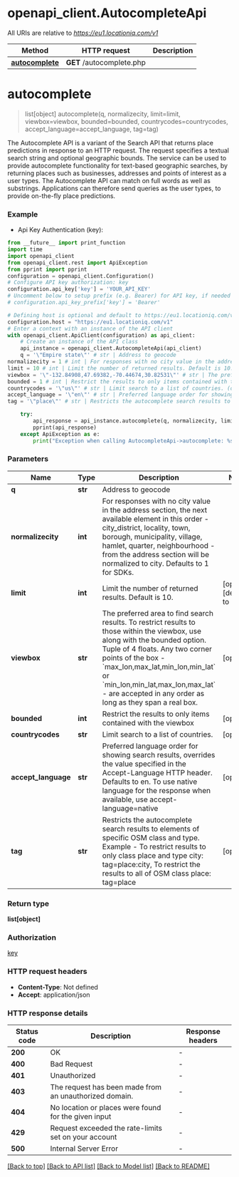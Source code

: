 # openapi_client.AutocompleteApi

All URIs are relative to *https://eu1.locationiq.com/v1*

Method | HTTP request | Description
------------- | ------------- | -------------
[**autocomplete**](AutocompleteApi.md#autocomplete) | **GET** /autocomplete.php | 


# **autocomplete**
> list[object] autocomplete(q, normalizecity, limit=limit, viewbox=viewbox, bounded=bounded, countrycodes=countrycodes, accept_language=accept_language, tag=tag)



The Autocomplete API is a variant of the Search API that returns place predictions in response to an HTTP request.  The request specifies a textual search string and optional geographic bounds.  The service can be used to provide autocomplete functionality for text-based geographic searches, by returning places such as businesses, addresses and points of interest as a user types. The Autocomplete API can match on full words as well as substrings. Applications can therefore send queries as the user types, to provide on-the-fly place predictions.

### Example

* Api Key Authentication (key):
```python
from __future__ import print_function
import time
import openapi_client
from openapi_client.rest import ApiException
from pprint import pprint
configuration = openapi_client.Configuration()
# Configure API key authorization: key
configuration.api_key['key'] = 'YOUR_API_KEY'
# Uncomment below to setup prefix (e.g. Bearer) for API key, if needed
# configuration.api_key_prefix['key'] = 'Bearer'

# Defining host is optional and default to https://eu1.locationiq.com/v1
configuration.host = "https://eu1.locationiq.com/v1"
# Enter a context with an instance of the API client
with openapi_client.ApiClient(configuration) as api_client:
    # Create an instance of the API class
    api_instance = openapi_client.AutocompleteApi(api_client)
    q = '\"Empire state\"' # str | Address to geocode
normalizecity = 1 # int | For responses with no city value in the address section, the next available element in this order - city_district, locality, town, borough, municipality, village, hamlet, quarter, neighbourhood - from the address section will be normalized to city. Defaults to 1 for SDKs.
limit = 10 # int | Limit the number of returned results. Default is 10. (optional) (default to 10)
viewbox = '\"-132.84908,47.69382,-70.44674,30.82531\"' # str | The preferred area to find search results.  To restrict results to those within the viewbox, use along with the bounded option. Tuple of 4 floats. Any two corner points of the box - `max_lon,max_lat,min_lon,min_lat` or `min_lon,min_lat,max_lon,max_lat` - are accepted in any order as long as they span a real box.  (optional)
bounded = 1 # int | Restrict the results to only items contained with the viewbox (optional)
countrycodes = '\"us\"' # str | Limit search to a list of countries. (optional)
accept_language = '\"en\"' # str | Preferred language order for showing search results, overrides the value specified in the Accept-Language HTTP header. Defaults to en. To use native language for the response when available, use accept-language=native (optional)
tag = '\"place\"' # str | Restricts the autocomplete search results to elements of specific OSM class and type.  Example - To restrict results to only class place and type city: tag=place:city, To restrict the results to all of OSM class place: tag=place (optional)

    try:
        api_response = api_instance.autocomplete(q, normalizecity, limit=limit, viewbox=viewbox, bounded=bounded, countrycodes=countrycodes, accept_language=accept_language, tag=tag)
        pprint(api_response)
    except ApiException as e:
        print("Exception when calling AutocompleteApi->autocomplete: %s\n" % e)
```

### Parameters

Name | Type | Description  | Notes
------------- | ------------- | ------------- | -------------
 **q** | **str**| Address to geocode | 
 **normalizecity** | **int**| For responses with no city value in the address section, the next available element in this order - city_district, locality, town, borough, municipality, village, hamlet, quarter, neighbourhood - from the address section will be normalized to city. Defaults to 1 for SDKs. | 
 **limit** | **int**| Limit the number of returned results. Default is 10. | [optional] [default to 10]
 **viewbox** | **str**| The preferred area to find search results.  To restrict results to those within the viewbox, use along with the bounded option. Tuple of 4 floats. Any two corner points of the box - &#x60;max_lon,max_lat,min_lon,min_lat&#x60; or &#x60;min_lon,min_lat,max_lon,max_lat&#x60; - are accepted in any order as long as they span a real box.  | [optional] 
 **bounded** | **int**| Restrict the results to only items contained with the viewbox | [optional] 
 **countrycodes** | **str**| Limit search to a list of countries. | [optional] 
 **accept_language** | **str**| Preferred language order for showing search results, overrides the value specified in the Accept-Language HTTP header. Defaults to en. To use native language for the response when available, use accept-language&#x3D;native | [optional] 
 **tag** | **str**| Restricts the autocomplete search results to elements of specific OSM class and type.  Example - To restrict results to only class place and type city: tag&#x3D;place:city, To restrict the results to all of OSM class place: tag&#x3D;place | [optional] 

### Return type

**list[object]**

### Authorization

[key](../README.md#key)

### HTTP request headers

 - **Content-Type**: Not defined
 - **Accept**: application/json

### HTTP response details
| Status code | Description | Response headers |
|-------------|-------------|------------------|
**200** | OK |  -  |
**400** | Bad Request |  -  |
**401** | Unauthorized |  -  |
**403** | The request has been made from an unauthorized domain. |  -  |
**404** | No location or places were found for the given input |  -  |
**429** | Request exceeded the rate-limits set on your account |  -  |
**500** | Internal Server Error |  -  |

[[Back to top]](#) [[Back to API list]](../README.md#documentation-for-api-endpoints) [[Back to Model list]](../README.md#documentation-for-models) [[Back to README]](../README.md)

